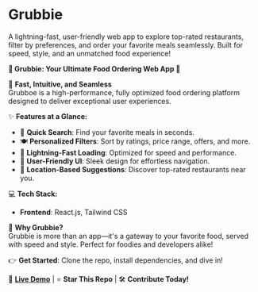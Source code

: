 # Grubbie
A lightning-fast, user-friendly web app to explore top-rated restaurants, filter by preferences, and order your favorite meals seamlessly. Built for speed, style, and an unmatched food experience!

**📌 Grubbie: Your Ultimate Food Ordering Web App 🍔**  

🚀 **Fast, Intuitive, and Seamless**  
Grubboe is a high-performance, fully optimized food ordering platform designed to deliver exceptional user experiences.  

✨ **Features at a Glance:**  
- 🔎 **Quick Search**: Find your favorite meals in seconds.  
- 🍽️ **Personalized Filters**: Sort by ratings, price range, offers, and more.  
- 🏃 **Lightning-Fast Loading**: Optimized for speed and performance.  
- 🎯 **User-Friendly UI**: Sleek design for effortless navigation.  
- 📍 **Location-Based Suggestions**: Discover top-rated restaurants near you.  

💻 **Tech Stack:**  
- **Frontend**: React.js, Tailwind CSS  

🌟 **Why Grubbie?**  
Grubbie is more than an app—it's a gateway to your favorite food, served with speed and style. Perfect for foodies and developers alike!  

👉 **Get Started**: Clone the repo, install dependencies, and dive in!  

🍴 **[Live Demo](#)** | ⭐ **Star This Repo** | 🛠️ **Contribute Today!**  